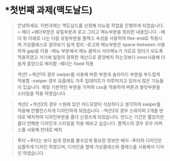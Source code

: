*첫번째 과제(맥도날드)
=
>안녕하세요. 이번과제는 맥도날드를 선정해 리뉴얼 작업을 진행하게 되었습니다. 
=
>헤더
+헤더부분은 유틸부분과 로고 그리고 메뉴부분을 정리한 내용입니다.
    -헤더 위 아래로 나눈 다음 유틸부분을 플렉스 속성을 사용하여  flex-end로 적용시켜 가상클래스로 알아보기 쉽게 정리
    -로고와 메뉴부분은 space-between 사용하여 gap을 이용
    -메뉴 부분에서 메뉴 클릭시 서브메뉴가 가로로 정리가 되도록 적용하였고 거기에 일정의 정확한 계산으로 중앙배치 하는것보다 inner사용해 더 쉽게 중앙으로 배치함
    -헤더는 fixed 적용

>섹션1
+섹션1의 경우 swiper를 사용해 버튼 부분과 슬라이드 부분을 부드럽게 적용함
    -swiper 경우 요즘에도 자주 업데이트가 이루어지고 있어서 많은 기능들이 있습니다. 제일 기본적인 부분을 가져와 css을 적용하여 버튼과 블릿부분을 스타일을 적용 하였습니다.

>섹션2
+섹션2의 경우 ㅇ원래 있던 카드모양이 식상하다고 생각하여 swiper를 적용해 언밸런스하게 디자인하게 되었습니다.
    -섹션2의 경우 스와이퍼 2개를 반대로 배치하여 디자인부분을 좀더 신경쓰게 되었습니다. 만드는 기간은 짧았지만 좀더 안해본 디자인과 스타일을 적용 해보고 싶습니다. 플렉스의 경우 로우 리버스를 사용해 반대로 배치

>푸터
+푸터는 보다 쉽게 정보를 볼수있게 필요한 정보만 배치
    -푸터의 디자인은 심플하게 디자인 하였으며, 디자인을 할때 가상클래스와 플래스를 사용해서 디자인 하였습니다.

